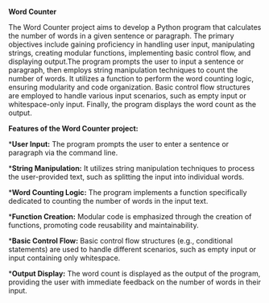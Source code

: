 **Word Counter**

The Word Counter project aims to develop a Python program that calculates the number of words in a given sentence or paragraph. The primary objectives include gaining proficiency in handling user input, manipulating strings, creating modular functions, implementing basic control flow, and displaying output.The program prompts the user to input a sentence or paragraph, then employs string manipulation techniques to count the number of words. It utilizes a function to perform the word counting logic, ensuring modularity and code organization. Basic control flow structures are employed to handle various input scenarios, such as empty input or whitespace-only input. Finally, the program displays the word count as the output.

**Features of the Word Counter project:**

***User Input:** The program prompts the user to enter a sentence or paragraph via the command line.

***String Manipulation:** It utilizes string manipulation techniques to process the user-provided text, such as splitting the input into individual words.

***Word Counting Logic:** The program implements a function specifically dedicated to counting the number of words in the input text.

***Function Creation:** Modular code is emphasized through the creation of functions, promoting code reusability and maintainability.

***Basic Control Flow:** Basic control flow structures (e.g., conditional statements) are used to handle different scenarios, such as empty input or input containing only whitespace.

***Output Display:** The word count is displayed as the output of the program, providing the user with immediate feedback on the number of words in their input.
